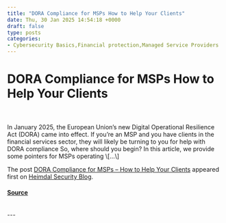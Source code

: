```yaml
---
title: "DORA Compliance for MSPs How to Help Your Clients"
date: Thu, 30 Jan 2025 14:54:18 +0000
draft: false
type: posts
categories: 
- Cybersecurity Basics,Financial protection,Managed Service Providers
---
```

# DORA Compliance for MSPs How to Help Your Clients

<br/>

<br/>
In January 2025, the European Union’s new Digital Operational Resilience Act (DORA) came into effect. If you’re an MSP and you have clients in the financial services sector, they will likely be turning to you for help with DORA compliance So, where should you begin? In this article, we provide some pointers for MSPs operating \[…\]

The post [DORA Compliance for MSPs – How to Help Your Clients](https://heimdalsecurity.com/blog/dora-compliance/) appeared first on [Heimdal Security Blog](https://heimdalsecurity.com/blog).

#### [Source](https://heimdalsecurity.com/blog/dora-compliance/)

<br/>
---
